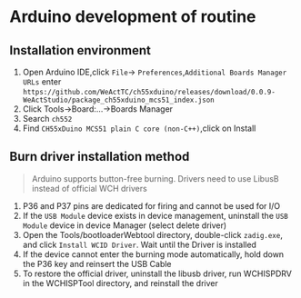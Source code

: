 # Arduino development of routine

## Installation environment
1. Open Arduino IDE,click `File`-> `Preferences`,`Additional Boards Manager URLs` enter `https://github.com/WeActTC/ch55xduino/releases/download/0.0.9-WeActStudio/package_ch55xduino_mcs51_index.json`
2. Click Tools->Board:...->Boards Manager
3. Search `ch552`
4. Find `CH55xDuino MCS51 plain C core (non-C++)`,click on Install

## Burn driver installation method
> Arduino supports button-free burning. Drivers need to use LibusB instead of official WCH drivers
1. P36 and P37 pins are dedicated for firing and cannot be used for I/O
2. If the `USB Module` device exists in device management, uninstall the `USB Module` device in device Manager (select delete driver)
3. Open the Tools/bootloaderWebtool directory, double-click `zadig.exe`, and click `Install WCID Driver`. Wait until the Driver is installed
4. If the device cannot enter the burning mode automatically, hold down the P36 key and reinsert the USB Cable
5. To restore the official driver, uninstall the libusb driver, run WCHISPDRV in the WCHISPTool directory, and reinstall the driver
